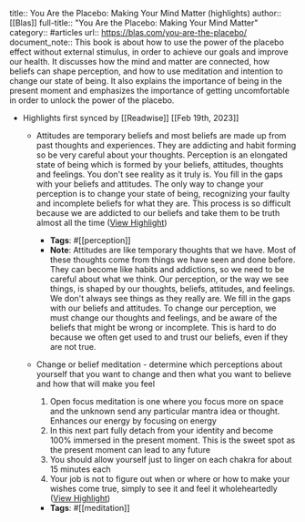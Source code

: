 title:: You Are the Placebo: Making Your Mind Matter (highlights)
author:: [[Blas]]
full-title:: "You Are the Placebo: Making Your Mind Matter"
category:: #articles
url:: https://blas.com/you-are-the-placebo/
document_note:: This book is about how to use the power of the placebo effect without external stimulus, in order to achieve our goals and improve our health. It discusses how the mind and matter are connected, how beliefs can shape perception, and how to use meditation and intention to change our state of being. It also explains the importance of being in the present moment and emphasizes the importance of getting uncomfortable in order to unlock the power of the placebo.

- Highlights first synced by [[Readwise]] [[Feb 19th, 2023]]
	- Attitudes are temporary beliefs and most beliefs are made up from past thoughts and experiences. They are addicting and habit forming so be very careful about your thoughts. Perception is an elongated state of being which is formed by your beliefs, attitudes, thoughts and feelings. You don't see reality as it truly is. You fill in the gaps with your beliefs and attitudes. The only way to change your perception is to change your state of being, recognizing your faulty and incomplete beliefs for what they are. This process is so difficult because we are addicted to our beliefs and take them to be truth almost all the time ([View Highlight](https://read.readwise.io/read/01gskcq5wyb0t7q5g1x06bha26))
		- **Tags**: #[[perception]]
		- **Note**: Attitudes are like temporary thoughts that we have. Most of these thoughts come from things we have seen and done before. They can become like habits and addictions, so we need to be careful about what we think. Our perception, or the way we see things, is shaped by our thoughts, beliefs, attitudes, and feelings. We don't always see things as they really are. We fill in the gaps with our beliefs and attitudes. To change our perception, we must change our thoughts and feelings, and be aware of the beliefs that might be wrong or incomplete. This is hard to do because we often get used to and trust our beliefs, even if they are not true.
	- Change or belief meditation - determine which perceptions about yourself that you want to change and then what you want to believe and how that will make you feel
	  
	  1.  Open focus meditation is one where you focus more on space and the unknown send any particular mantra idea or thought. Enhances our energy by focusing on energy
	  2.  In this next part fully detach from your identity and become 100% immersed in the present moment. This is the sweet spot as the present moment can lead to any future
	  3.  You should allow yourself just to linger on each chakra for about 15 minutes each
	  4.  Your job is not to figure out when or where or how to make your wishes come true, simply to see it and feel it wholeheartedly ([View Highlight](https://read.readwise.io/read/01gskcrg6pckw9v3bh3pzyzrgn))
		- **Tags**: #[[meditation]]